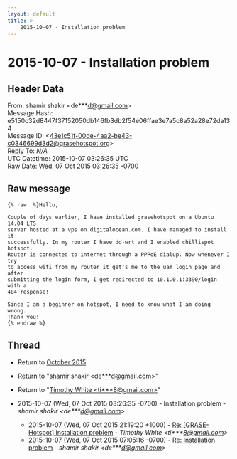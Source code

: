 ```yaml
---
layout: default
title: >
    2015-10-07 - Installation problem
---
```


# 2015-10-07 - Installation problem

## Header Data

From: shamir shakir \<de***d@gmail.com\><br>
Message Hash: e5150c32d8447f37152050db146fb3db2f54e06ffae3e7a5c8a52a28e72da134<br>
Message ID: \<43e1c51f-00de-4aa2-be43-c0346699d3d2@grasehotspot.org\><br>
Reply To: _N/A_<br>
UTC Datetime: 2015-10-07 03:26:35 UTC<br>
Raw Date: Wed, 07 Oct 2015 03:26:35 -0700<br>

## Raw message

```
{% raw  %}Hello,

Couple of days earlier, I have installed grasehotspot on a Ubuntu 14.04 LTS 
server hosted at a vps on digitalocean.com. I have managed to install it 
successfully. In my router I have dd-wrt and I enabled chillispot hotspot. 
Router is connected to internet through a PPPoE dialup. Now whenever I try 
to access wifi from my router it get's me to the uam login page and after 
submitting the login form, I get redirected to 10.1.0.1:3390/login with a 
404 response! 

Since I am a beginner on hotspot, I need to know what I am doing wrong. 
Thank you! 
{% endraw %}
```

## Thread

+ Return to [October 2015](/archive/2015/10)

+ Return to "[shamir shakir <de***d<span>@</span>gmail.com>](/authors/de___d_at_gmail_com)"
+ Return to "[Timothy White <ti***8<span>@</span>gmail.com>](/authors/ti___8_at_gmail_com)"

+ 2015-10-07 (Wed, 07 Oct 2015 03:26:35 -0700) - Installation problem - _shamir shakir \<de***d@gmail.com\>_
  + 2015-10-07 (Wed, 07 Oct 2015 21:19:20 +1000) - [Re: [GRASE-Hotspot] Installation problem](/archive/2015/10/706f272ef99f9abe06b689f9ccf97543be8afa0ad4aa7bfaef2d260c88a91e30) - _Timothy White \<ti***8@gmail.com\>_
  + 2015-10-07 (Wed, 07 Oct 2015 07:05:16 -0700) - [Re: Installation problem](/archive/2015/10/51d1d169998ae63d134508dba95b5c97fa9a7f1cfaff9cde24b91a187ba3f863) - _shamir shakir \<de***d@gmail.com\>_

